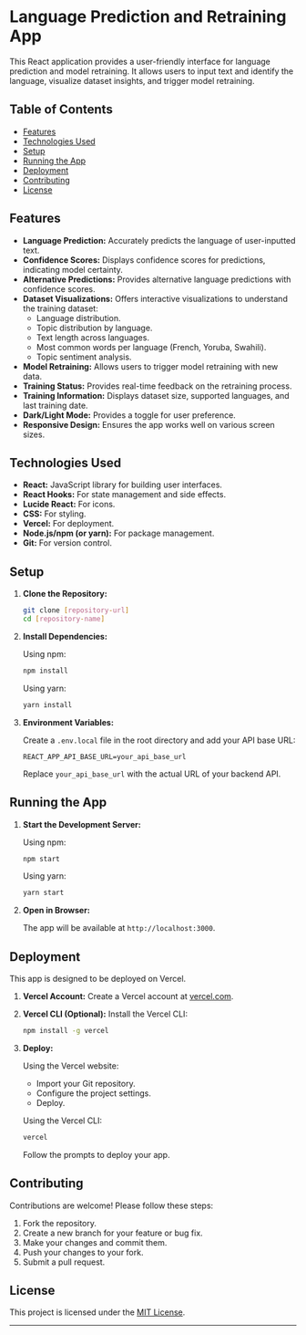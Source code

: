 # Language Prediction and Retraining App

This React application provides a user-friendly interface for language prediction and model retraining. It allows users to input text and identify the language, visualize dataset insights, and trigger model retraining.

## Table of Contents

-   [Features](#features)
-   [Technologies Used](#technologies-used)
-   [Setup](#setup)
-   [Running the App](#running-the-app)
-   [Deployment](#deployment)
-   [Contributing](#contributing)
-   [License](#license)

## Features

-   **Language Prediction:** Accurately predicts the language of user-inputted text.
-   **Confidence Scores:** Displays confidence scores for predictions, indicating model certainty.
-   **Alternative Predictions:** Provides alternative language predictions with confidence scores.
-   **Dataset Visualizations:** Offers interactive visualizations to understand the training dataset:
    -   Language distribution.
    -   Topic distribution by language.
    -   Text length across languages.
    -   Most common words per language (French, Yoruba, Swahili).
    -   Topic sentiment analysis.
-   **Model Retraining:** Allows users to trigger model retraining with new data.
-   **Training Status:** Provides real-time feedback on the retraining process.
-   **Training Information:** Displays dataset size, supported languages, and last training date.
-   **Dark/Light Mode:** Provides a toggle for user preference.
-   **Responsive Design:** Ensures the app works well on various screen sizes.

## Technologies Used

-   **React:** JavaScript library for building user interfaces.
-   **React Hooks:** For state management and side effects.
-   **Lucide React:** For icons.
-   **CSS:** For styling.
-   **Vercel:** For deployment.
-   **Node.js/npm (or yarn):** For package management.
-   **Git:** For version control.

## Setup

1.  **Clone the Repository:**

    ```bash
    git clone [repository-url]
    cd [repository-name]
    ```

2.  **Install Dependencies:**

    Using npm:

    ```bash
    npm install
    ```

    Using yarn:

    ```bash
    yarn install
    ```

3.  **Environment Variables:**

    Create a `.env.local` file in the root directory and add your API base URL:

    ```
    REACT_APP_API_BASE_URL=your_api_base_url
    ```

    Replace `your_api_base_url` with the actual URL of your backend API.

## Running the App

1.  **Start the Development Server:**

    Using npm:

    ```bash
    npm start
    ```

    Using yarn:

    ```bash
    yarn start
    ```

2.  **Open in Browser:**

    The app will be available at `http://localhost:3000`.

## Deployment

This app is designed to be deployed on Vercel.

1.  **Vercel Account:** Create a Vercel account at [vercel.com](https://vercel.com).
2.  **Vercel CLI (Optional):** Install the Vercel CLI:

    ```bash
    npm install -g vercel
    ```

3.  **Deploy:**

    Using the Vercel website:

    -   Import your Git repository.
    -   Configure the project settings.
    -   Deploy.

    Using the Vercel CLI:

    ```bash
    vercel
    ```

    Follow the prompts to deploy your app.

## Contributing

Contributions are welcome! Please follow these steps:

1.  Fork the repository.
2.  Create a new branch for your feature or bug fix.
3.  Make your changes and commit them.
4.  Push your changes to your fork.
5.  Submit a pull request.

## License

This project is licensed under the [MIT License](LICENSE).

---
